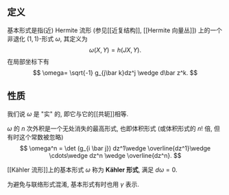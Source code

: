 
## 定义

基本形式是指(近) Hermite 流形 (参见[[近复结构]], [[Hermite 向量丛]]) 上的一个非退化 $(1,1)$-形式 $\omega$, 其定义为
$$
\omega(X,Y) = h(JX,Y).
$$
在局部坐标下有
$$
\omega= \sqrt{-1} g_{j\bar k}dz^j \wedge d\bar z^k.
$$

## 性质

我们说 $\omega$ 是 "实" 的, 即它与它的[[共轭]]相等.

$\omega$ 的 $n$ 次外积是一个无处消失的最高形式, 也即体积形式 (或体积形式的 $n!$ 倍, 但有时这个常数被忽略)
$$
\omega^n = \det (g_{i \bar j}) dz^1\wedge \overline{dz^1}\wedge \cdots\wedge dz^n \wedge \overline{dz^n}.
$$

[[Kähler 流形]]上的基本形式 $\omega$ 称为 **Kähler 形式**, 满足 $d\omega = 0$.

为避免与联络形式混淆, 基本形式有时也用 $\gamma$ 表示.